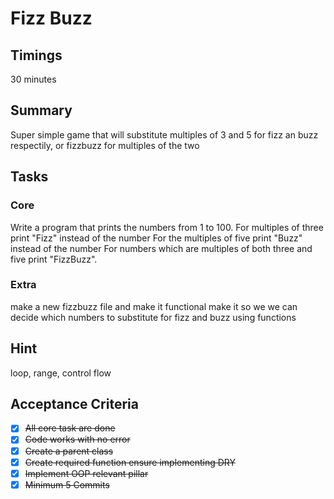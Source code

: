 # Fizz Buzz

## Timings

30 minutes

## Summary

Super simple game that will substitute multiples of 3 and 5 for fizz an buzz respectily, or fizzbuzz for multiples of the two

## Tasks

### Core

Write a program that prints the numbers from 1 to 100. For multiples of three print "Fizz" instead of the number
For the multiples of five print "Buzz" instead of the number For numbers which are multiples of both three and five print "FizzBuzz".

### Extra

make a new fizzbuzz file and make it functional make it so we we can decide which numbers to substitute for fizz and buzz using functions

## Hint

loop, range, control flow

## Acceptance Criteria

- [x] ~~All core task are done~~
- [x] ~~Code works with no error~~
- [x] ~~Create a parent class~~
- [x] ~~Create required function ensure implementing DRY~~
- [x] ~~Implement OOP relevant pillar~~
- [x] ~~Minimum 5 Commits~~